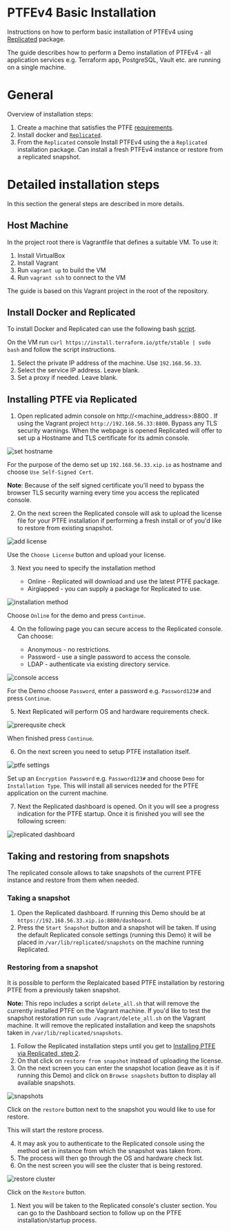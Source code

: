 # PTFEv4 Basic Installation

Instructions on how to perform basic installation of PTFEv4 using [Replicated](https://www.replicated.com/index.html) package. 

The guide describes how to perform a Demo installation of PTFEv4 - all application services e.g. Terraform app, PostgreSQL, Vault etc. are running on a single machine.

# General

Overview of installation steps:

1. Create a machine that satisfies the PTFE [requirements](https://www.terraform.io/docs/enterprise/before-installing/index.html#linux-instance).
2. Install docker and [`Replicated`](https://www.replicated.com/index.html).
3. From the `Replicated` console Install PTFEv4 using the a `Replicated` installation package. Can install a fresh PTFEv4 instance or restore from a replicated snapshot.

# Detailed installation steps

In this section the general steps are described in more details.

## Host Machine

In the project root there is Vagrantfile that defines a suitable VM. To use it:

1. Install VirtualBox
2. Install Vagrant
3. Run `vagrant up` to build the VM
4. Run `vagrant ssh` to connect to the VM

The guide is based on this Vagrant project in the root of the repository.

## Install Docker and Replicated

To install Docker and Replicated can use the following bash [script](https://install.terraform.io/ptfe/stable).

On the VM run `curl https://install.terraform.io/ptfe/stable | sudo bash` and follow the script instructions.

1. Select the private IP address of the machine. Use `192.168.56.33`.
2. Select the service IP address. Leave blank.
3. Set a proxy if needed. Leave blank.

## Installing PTFE via Replicated

1. Open replicated admin console on http://<machine_address>:8800 . If using the Vagrant project `http://192.168.56.33:8800`. Bypass any TLS security warnings. When the webpage is opened Replicated will offer to set up a Hostname and TLS certificate for its admin console.

![set hostname](./secreenshots/../screenshots/replicated-01-hostname.png)

For the purpose of the demo set up `192.168.56.33.xip.io` as hostname and choose `Use Self-Signed Cert`. 

**Note**: Because of the self signed certificate you'll need to bypass the browser TLS security warning every time you access the replicated console.

2. On the next screen the Replicated console will ask to upload the license file for your PTFE installation if performing a fresh install or of you'd like to restore from existing snapshot.

![add license](./screenshots/replicated-02-license.png)

Use the `Choose License` button and upload your license.

3. Next you need to specify the installation method

    * Online - Replicated will download and use the latest PTFE package.
    * Airgiapped - you can supply a package for Replicated to use.

![installation method](./screenshots/replicated-03-installation-method.png)

Choose `Online` for the demo and press `Continue`.

4. On the following page you cаn secure access to the Replicated console. Can choose:

    * Anonymous - no restrictions.
    * Password - use a single password to access the console.
    * LDAP - authenticate via existing directory service.

![console access](./screenshots/replicated-04-console-password.png)

For the Demo choose `Password`, enter a password e.g. `Password123#` and press `Continue`.

5. Next Replicated will perform OS and hardware requirements check.

![prerequsite check](./screenshots/replicated-05-prerequsites.png)

When finished press `Continue`.

6. On the next screen you need to setup PTFE installation itself.

![ptfe settings](./screenshots/replicated-06-ptfe-settings.png)

Set up an `Encryption Password` e.g. `Password123#` and choose `Demo` for `Installation Type`. This will install all services needed for the PTFE application on the current machine.

7. Next the Replicated dashboard is opened. On it you will see a progress indication for the PTFE startup. Once it is finished you will see the following screen:

![replicated dashboard](./screenshots/replicated-07-dashboard.png)

## Taking and restoring from snapshots

The replicated console allows to take snapshots of the current PTFE instance and restore from them when needed.

### Taking a snapshot

1. Open the Replicated dashboard. If running this Demo should be at `https://192.168.56.33.xip.io:8800/dashboard`.
2. Press the `Start Snapshot` button and a snapshot will be taken. If using the default Replicated console settings (running this Demo) it will be placed in `/var/lib/replicated/snapshots` on the machine running Replicated.

### Restoring from a snapshot

It is possible to perform the Replaicated based PTFE installation by restoring PTFE from a previously taken snapshot.

**Note:** This repo includes a script `delete_all.sh` that will remove the currently installed PTFE on the Vagrant machine. If you'd like to test the snapshot restoration run `sudo /vagrant/delete_all.sh` on the Vagrant machine. It will remove the replicated installation and keep the snapshots taken in `/var/lib/replicated/snapshots`.

1. Follow the Replicated installation steps until you get to [Installing PTFE via Replicated, step 2](#installing-ptfe-via-replicated). 
2. On that click on `restore from snapshot` instead of uploading the license. 
3. On the next screen you can enter the snapshot location (leave as it is if running this Demo) and click on `Browse snapshots` button to display all available snapshots.

![snapshots](./screenshots/replicated-09-restore-snapshot.png)

Click on the `restore` button next to the snapshot you would like to use for restore.

This will start the restore process. 

4. It may ask you to authenticate to the Replicated console using the method set in instance from which the snapshot was taken from.
5. The process will then go through the OS and hardware check list.
6. On the nest screen you will see the cluster that is being restored.

![restore cluster](./screenshots/replicated-10-restore-cluster.png)

Click on the `Restore` button.

1. Next you will be taken to the Replicated console's cluster section. You can go to the Dashboard section to follow up on the PTFE installation/startup process.

